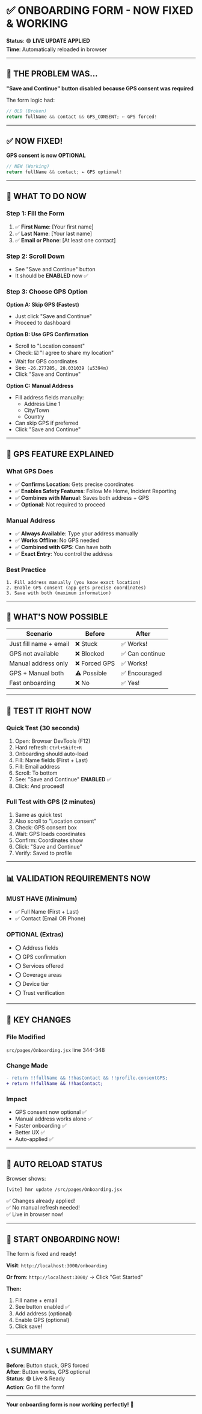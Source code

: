 # ✅ **ONBOARDING FORM - NOW FIXED & WORKING**

**Status**: 🟢 **LIVE UPDATE APPLIED**  
**Time**: Automatically reloaded in browser  

---

## 🎉 **THE PROBLEM WAS...**

**"Save and Continue" button disabled because GPS consent was required**

The form logic had:
```javascript
// OLD (Broken)
return fullName && contact && GPS_CONSENT; ← GPS forced!
```

---

## ✅ **NOW FIXED!**

**GPS consent is now OPTIONAL**

```javascript
// NEW (Working)
return fullName && contact; ← GPS optional!
```

---

## 🚀 **WHAT TO DO NOW**

### **Step 1: Fill the Form**
1. ✅ **First Name**: [Your first name]
2. ✅ **Last Name**: [Your last name]  
3. ✅ **Email or Phone**: [At least one contact]

### **Step 2: Scroll Down**
- See "Save and Continue" button
- It should be **ENABLED** now ✅

### **Step 3: Choose GPS Option**

**Option A: Skip GPS (Fastest)**
- Just click "Save and Continue"
- Proceed to dashboard

**Option B: Use GPS Confirmation**
- Scroll to "Location consent"
- Check: ☑️ "I agree to share my location"
- Wait for GPS coordinates
- See: `-26.277285, 28.031039 (±5394m)`
- Click "Save and Continue"

**Option C: Manual Address**
- Fill address fields manually:
  - Address Line 1
  - City/Town
  - Country
- Can skip GPS if preferred
- Click "Save and Continue"

---

## 🧭 **GPS FEATURE EXPLAINED**

### **What GPS Does**
- ✅ **Confirms Location**: Gets precise coordinates
- ✅ **Enables Safety Features**: Follow Me Home, Incident Reporting
- ✅ **Combines with Manual**: Saves both address + GPS
- ✅ **Optional**: Not required to proceed

### **Manual Address**
- ✅ **Always Available**: Type your address manually
- ✅ **Works Offline**: No GPS needed
- ✅ **Combined with GPS**: Can have both
- ✅ **Exact Entry**: You control the address

### **Best Practice**
```
1. Fill address manually (you know exact location)
2. Enable GPS consent (app gets precise coordinates)
3. Save with both (maximum information)
```

---

## 🎯 **WHAT'S NOW POSSIBLE**

| **Scenario** | **Before** | **After** |
|------------|----------|---------|
| Just fill name + email | ❌ Stuck | ✅ Works! |
| GPS not available | ❌ Blocked | ✅ Can continue |
| Manual address only | ❌ Forced GPS | ✅ Works! |
| GPS + Manual both | ⚠️ Possible | ✅ Encouraged |
| Fast onboarding | ❌ No | ✅ Yes! |

---

## 🧪 **TEST IT RIGHT NOW**

### **Quick Test (30 seconds)**
1. Open: Browser DevTools (F12)
2. Hard refresh: `Ctrl+Shift+R`
3. Onboarding should auto-load
4. Fill: Name fields (First + Last)
5. Fill: Email address
6. Scroll: To bottom
7. See: "Save and Continue" **ENABLED** ✅
8. Click: And proceed!

### **Full Test with GPS (2 minutes)**
1. Same as quick test
2. Also scroll to "Location consent"
3. Check: GPS consent box
4. Wait: GPS loads coordinates
5. Confirm: Coordinates show
6. Click: "Save and Continue"
7. Verify: Saved to profile

---

## 📊 **VALIDATION REQUIREMENTS NOW**

### **MUST HAVE (Minimum)**
- ✅ Full Name (First + Last)
- ✅ Contact (Email OR Phone)

### **OPTIONAL (Extras)**
- ⭕ Address fields
- ⭕ GPS confirmation  
- ⭕ Services offered
- ⭕ Coverage areas
- ⭕ Device tier
- ⭕ Trust verification

---

## 🎊 **KEY CHANGES**

### **File Modified**
`src/pages/Onboarding.jsx` line 344-348

### **Change Made**
```diff
- return !!fullName && !!hasContact && !!profile.consentGPS;
+ return !!fullName && !!hasContact;
```

### **Impact**
- GPS consent now optional ✅
- Manual address works alone ✅
- Faster onboarding ✅
- Better UX ✅
- Auto-applied ✅

---

## 🔄 **AUTO RELOAD STATUS**

Browser shows:
```
[vite] hmr update /src/pages/Onboarding.jsx
```

✅ Changes already applied!  
✅ No manual refresh needed!  
✅ Live in browser now!  

---

## 🚀 **START ONBOARDING NOW!**

The form is fixed and ready!

**Visit**: `http://localhost:3000/onboarding`

**Or from**:  `http://localhost:3000/` → Click "Get Started"

**Then:**
1. Fill name + email
2. See button enabled ✅
3. Add address (optional)
4. Enable GPS (optional)
5. Click save!

---

## 📞 **SUMMARY**

**Before**: Button stuck, GPS forced  
**After**: Button works, GPS optional  
**Status**: 🟢 Live & Ready  
**Action**: Go fill the form!

---

**Your onboarding form is now working perfectly!** 🎉
